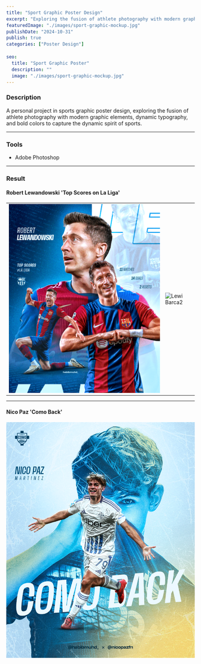 ```yaml
---
title: "Sport Graphic Poster Design"
excerpt: "Exploring the fusion of athlete photography with modern graphic elements, dynamic typography..."
featuredImage: "./images/sport-graphic-mockup.jpg"
publishDate: "2024-10-31"
publish: true
categories: ["Poster Design"]

seo:
  title: "Sport Graphic Poster"
  description: ""
  image: "./images/sport-graphic-mockup.jpg"
---
```


### Description
A personal project in sports graphic poster design, exploring the fusion of athlete photography with modern graphic elements, dynamic typography, and bold colors to capture the dynamic spirit of sports.

---

### Tools
- Adobe Photoshop

---

### Result
#### Robert Lewandowski 'Top Scores on La Liga'
|          |          |
|----------|----------|
| ![Lewi Barca](./images/lewi-barca.png) | ![Lewi Barca2](/lewi-barca.gif) |

---

#### Nico Paz 'Como Back'
![Nico Paz](./images/nico-paz.png)
